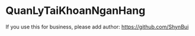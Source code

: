 # QuanLyTaiKhoanNganHang
If you use this for business, please add author: <a href="https://github.com/ShynBui"> https://github.com/ShynBui </a>

